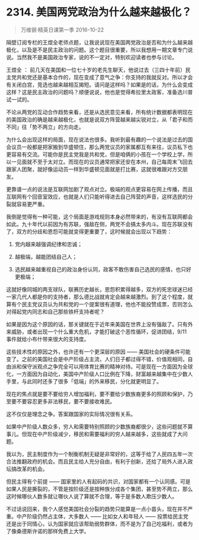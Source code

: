 # 2314. 美国两党政治为什么越来越极化？
> 万维钢·精英日课第一季
2016-10-22

隔壁订阅专栏的王煜全老师点题，让我说说现在美国两党政治是否和为什么越来越极化，以及是不是民主政治的问题。这个题目很重要，所以我想用一期文章专门说说。当然我不是美国政治专家，说的不一定对，特别欢迎读者也参与讨论。

王煜全 ： 前几天在美国和一位七十岁的老先生聊天，他说过去（三四十年前）民主党共和党还是基本合作的，现在变成了意气之争：你支持的我就反对。所以才会有关闭白宫，竞选也越来越相互揭短。请问是这样吗？如果是的话，为什么会变成这样？这是民主政治的问题吗？顺便说说，他也是觉得希拉里太政客，准备选川普试一试的。

不论从两党的互动合作趋势来看，还是从选民意见来看，所有统计数据都表明现在的美国政治的确是越来越极化，也就是说双方阵营越来越尖锐对立，从「君子和而不同」往「势不两立」的方向走。

为什么会出现这样的局面，现在说法也很多。我听到最有趣的一个说法是过去的国会议员一般都是把家搬到华盛顿住，那么两党议员的家属都互有来往，议员私下也更容易有交流。可能你是民主党我是共和党，但是咱俩的小孩在一个学校上学，所以一见面就不至于太对立。而现在的议员通常把家还安在本州，自己每周末飞回去跟家人团聚，就好像运动员一样到华盛顿见面就是打比赛，这就很难跟对方交朋友。

更靠谱一点的说法是互联网加剧了观点对立。极端的观点更容易在网上传播，而且互联网有个回音室效应，也就是人们只能听得进去自己阵营的声音，这样选民的分裂就容易更严重。

我倒是觉得有一种可能，这个局面是游戏规则本身必然带来的，有没有互联网都会如此。九十年代以前因为有苏联，强敌在侧，两党不会搞太多内斗。现在苏联没有了，双方的分歧和恩怨可能就变得更重要了，这时候就会出现以下趋势：

1. 党内越来越强调纪律和忠诚；

2. 越极端，越能团结自己人；

3. 选民越来越重视自己的政治身份认同，政客不敢伤害自己选民的感情，也只好更极端；

这就好像同城的两支球队，联赛历史越长，恩怨积累得越多，双方的死忠球迷已经一家几代人都是你的支持者，那么德比战就肯定会越来越激烈。到了这个程度，就算有个民主党议员认为共和党的一个提案很有道理，他也不能投赞成票，否则怎么对得起党内同志和自己那些铁杆支持者呢？

如果是因为这个原因的话，那关键就在于近年来美国在世界上没有强敌了。只有外来威胁，或者出现一个什么重大危机，才能打破这个恶性循环，促进团结，9/11 事件就给小布什带来很大的支持度。

这些技术性的原因之外，也许还有一个更深层的原因 —— 美国社会的硬条件可能变了。之前的美国社会是中产阶级占主流，人们日子都过得不错，价值观相同，自由派和保守派观点之争完全可以用体育比赛的精神对待。可是现在一方面因为全球化，一方面因为自动化，美国中产阶级人口比例在下降，财富越来越集中在少数人手里，与此同时还多了很多「低端」的外来移民，分化就更明显了。

现在的焦点就是要不要给穷人增加福利，要不要给少数族裔更多的照顾和保护，乃至要不要容忍更多非法移民，要不要接收难民。

这不仅仅是理念之争。答案跟国家的实际情况很有关系。

如果中产阶级人数众多，穷人和需要特别照顾的少数族裔都很少，这些问题就不算事儿。但现在中产阶级减少，移民和需要福利的穷人越来越多，这些就成了大问题。

我以为，民主制度作为一个制衡机制无疑是非常好的，这等于给了人民四五年一次合法推翻政府的机会。而且民主给人充分自由，有利于创新，还给了局外人进入政坛搞改革的机会。

但民主得有个前提 —— 国家里的人有起码的共识，对国家都有一个认同感。可是如果人民是撕裂的，不管是按阶级还是按种族分成各个集团，甚至势不两立，那么这时候哪伙人数多就让哪伙人说了算就不合理，等于是多数人欺压少数人。

不过话说回来，我个人感觉美国社会分裂的趋势只能算是一点小苗头，现在并不严重。中产阶级仍然占主体，大多数人 —— 比如女人和年轻人 —— 投票给民主党还是出于同情心，认为国家就应该帮助弱势群体，而不是为了自己吃福利，或者为了像桑德斯许诺的那样免费上大学。

